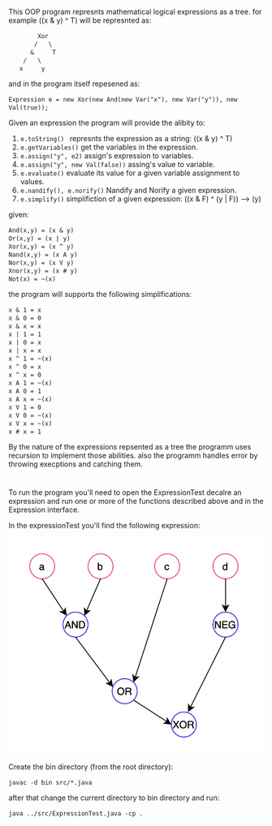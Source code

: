 This OOP program represnts mathematical logical expressions as a tree.
for example ((x & y) ^ T) will be represnted as:

```
        Xor
       /   \
      &     T
    /   \
   x     y
```

and in the program itself repesened as:

```
Expression e = new Xor(new And(new Var("x"), new Var("y")), new Val(true));
```

Given an expression the program will provide the alibity to:

1. ```e.toString() ``` represnts the expression as a string: ((x & y) ^ T)  
2. ```e.getVariables()``` get the variables in the expression.  
3.  ```e.assign("y", e2)``` assign's expression to variables.  
4. ```e.assign("y", new Val(false))``` assing's value to variable.  
5. ```e.evaluate()``` evaluate its value for a given variable assignment to values.  
6. ```e.nandify(), e.norify()``` Nandify and Norify a given expression.  
7. ```e.simplify()``` simplifiction of a given expression: ((x & F) ^ (y | F)) --> (y)  

given:
```
And(x,y) = (x & y)
Or(x,y) = (x | y)
Xor(x,y) = (x ^ y)
Nand(x,y) = (x A y)
Nor(x,y) = (x V y)
Xnor(x,y) = (x # y)
Not(x) = ~(x)
```

the program will supports the following simplifications:

```
x & 1 = x
x & 0 = 0
x & x = x
x | 1 = 1
x | 0 = x
x | x = x
x ^ 1 = ~(x)
x ^ 0 = x
x ^ x = 0
x A 1 = ~(x)
x A 0 = 1
x A x = ~(x)
x V 1 = 0
x V 0 = ~(x)
x V x = ~(x)
x # x = 1
```
By the nature of the expressions repsented as a tree the programm uses recursion
to implement those abilities. also the programm handles error by throwing execptions and catching them.

# 

To run the program you'll need to open the ExpressionTest decalre an expression
and run one or more of the functions described above and in the Expression interface.

In the expressionTest you'll find the following expression:

![](pic.png)

Create the bin directory (from the root directory):
```
javac -d bin src/*.java
```

after that change the current directory to bin directory and run:
```
java ../src/ExpressionTest.java -cp .
```








